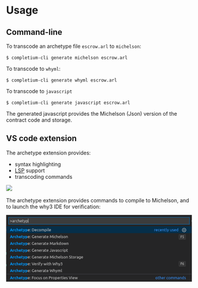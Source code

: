 # Usage

## Command-line

To transcode an archetype file `escrow.arl` to `michelson`:

```text
$ completium-cli generate michelson escrow.arl
```

To transcode to `whyml`:

```text
$ completium-cli generate whyml escrow.arl
```

To transcode to `javascript`

```text
$ completium-cli generate javascript escrow.arl
```

The generated javascript provides the Michelson \(Json\) version of the contract code and storage.

## VS code extension

The archetype extension provides:

* syntax highlighting
* [LSP](https://microsoft.github.io/language-server-protocol/) support
* transcoding commands

![](.gitbook/assets/screenshot-2020-06-25-at-14.10.42.png)

The archetype extension provides commands to compile to Michelson, and to launch the why3 IDE for verification:

![](.gitbook/assets/vscode_archetype_commands.png)



